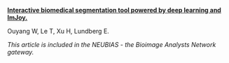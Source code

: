 [**Interactive biomedical segmentation tool powered by deep learning and ImJoy.**](https://f1000research.com/articles/10-142)

Ouyang W, Le T, Xu H, Lundberg E.

*This article is included in the NEUBIAS - the Bioimage Analysts Network gateway.*






